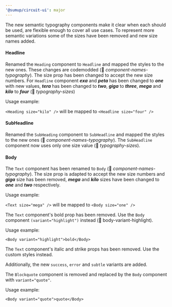 ```yaml
---
'@sumup/circuit-ui': major
---
```


The new semantic typography components make it clear when each should be used, are flexible enough to cover all use cases. To represent more semantic variations some of the sizes have been removed and new size names added.

#### Headline

Renamed the `Heading` component to `Headline` and mapped the styles to the new ones. These changes are codemodded (🤖 _component-names-typography_).
The size prop has been changed to accept the new size numbers. For `Headline` component **_exa_** and **_peta_** has been changed to **_one_** with new values, **_tera_** has been changed to **_two_**, **_giga_** to **_three_**, **_mega_** and **_kilo_** to **_four_** (🤖 _typography-sizes_)

Usage example:

`<Heading size="kilo" />` will be mapped to
`<Headline size="four" />`

#### SubHeadline

Renamed the `SubHeading` component to `SubHeadline` and mapped the styles to the new ones (🤖 _component-names-typography_). The `SubHeadline` component now uses only one size value (🤖 _typography-sizes_).

#### Body

The `Text` component has been renamed to `Body` (🤖 _component-names-typography_). The size prop is adapted to accept the new size numbers and **_giga_** size has been removed, **_mega_** and **_kilo_** sizes have been changed to **_one_** and **_two_** respectively.

Usage example:

`<Text size="mega" />` will be mapped to
`<Body size="one" />`

The `Text` component's bold prop has been removed. Use the `Body` component `(variant="highlight")` instead (🤖 body-variant-highlight).

Usage example:

`<Body variant="highlight">bold</Body>`

The `Text` component's italic and strike props has been removed. Use the custom styles instead.

Additionally, the new `success`, `error` and `subtle` variants are added.

The `Blockquote` component is removed and replaced by the `Body` component with `variant="quote"`.

Usage example:

`<Body variant="quote">quote</Body>`
